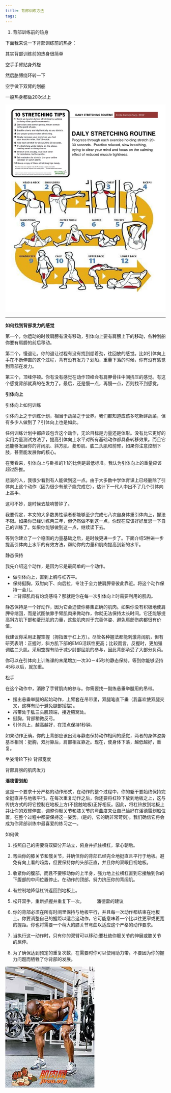 ```yaml
---
title: 背部训练方法
tags: 
---
```


1. 背部训练前的热身

下面我来说一下背部训练前的热身：

其实背部训练前的热身很简单

空手手臂贴身外旋

然后胳膊绕环转一下

空手做下双臂的划船

一般热身都做20次以上

![](https://raw.githubusercontent.com/OliverRen/olili_blog_img/master/背部训练方法/20201126/1606400611740.png)

--------------------------------------------------------------------------------

**如何找到背部发力的感觉**

第一个，你运动的时候肩膀有没有移动，引体向上要有肩膀上下的移动，各种划船你要有肩膀的前后移动。 

第二个，慢退让。你的退让过程有没有找到绷着劲，往回放的感觉。比如引体向上手在不断伸直的这个过程，背有没有发力？划船，重量下落的时候，你有没有感觉到背部在发力。 

第三个，顶峰停顿。你有没有感觉在动作顶峰会有肩胛骨往中间挤压的感觉。有这个感觉背部就真的在发力了。最后，还是慢一点，再慢一点，否则找不到感觉。 

**引体向上**

引体向上如何训练 

引体向上之于训练计划，相当于蔬菜之于营养。我们都知道应该多吃新鲜蔬菜，但有多少人做到了？引体向上也是如此。 

任何训练计划中都应该包含这个动作，无论目标是力量还是体形。没有比它更好的实用力量测试方法了，提高引体向上水平对所有基础动作都具备转移效果。而且它还能够发展你的背阔肌、斜方肌、菱形肌、肱二头肌和前臂，如果你注意控制下肢，甚至能发展你的核心。 

在我看来，引体向上与卧推的1:1的比例是最低标准。我认为引体向上的重量应该超过卧推。 

悲哀的人，我很少看到有人能做到这一点。由于大多数中学体育课上已经删除了引体向上这个动作（因为很少有孩子能完成它），估计下一代人中出不了几个引体向上高手。 

这可不妙，是时候去敲响警钟了。 

我要假定，本文的大多数男性读者都能够至少完成七八次自身体重引体向上，握法不限。如果你已经训练两三年，但仍然做不到这一点，你现在应该好好反思一下自己的训练了。如果你能够做到这一点，继续读下去。 

等到你建立了一个稳固的力量基础之后，是时候更进一步了。下面介绍5种进一步提高引体向上水平的有效方法，帮助你的力量和肌肉提高到新的水平。 

静态保持 

我先介绍这个动作，是因为它是最简单的一个动作。 

- 做引体向上，直到上胸与杠齐平。 
- 保持挺胸，双肘向下、向后拉，专注于全力使肩胛骨彼此靠近。将这个动作保持一会儿。 
- 上背部肌肉有灼烧感吗？那就是你在每一次引体向上时需要利用的肌肉。 

静态保持是一个好动作，因为它会迫使你募集正确的肌肉。如果你没有积极地使肩胛骨缩回，而是试图依靠手臂肌肉来做动作，你就无法保持太长时间。它还能够提高斜方肌下部和菱形肌的力量，这些肌肉对于完善体姿、避免肩部伤病都很有价值。 

我建议你采用正握空握（拇指置于杠上方）。尽管各种握法都能刺激背阔肌，但有研究表明：正握时，斜方肌下部的EMG活跃性更高；比较而言，反握时，更加强调肱二头肌。采用空握有助于减少肘部屈肌的参与，因此背部承受了大部分负荷。 

你可以在引体向上训练课的末尾增加一次30－45秒的静态保持。等到你能够坚持45秒以后，就加重。 

松手 

在这个动作中，消除了手臂肌肉的参与。你需要找一副练悬垂举腿用的吊带。 

- 摆出悬垂举腿的起始动作，上臂套在吊带里，双腿笔直下垂（我喜欢使双腿交叉，这样有助于避免腿部摇摆）。 
- 吊带处于肱三头肌顶端，接近腋窝处。 
- 挺胸，背部稍微反弓。 
- 引体向上，越高越好，在顶点保持1秒钟。 

如果动作正确，你的上背部应该出现与静态保持动作相同的感觉，两者的身体姿势基本相同：挺胸，双肘靠后，肩部相互靠近。现在，使身体下落，越低越好，重复。 

坐姿滑轮下拉 背部宽度

背部肩膀的肌肉发力

**潘德雷划船**

这是一个要求十分严格的动作形式，在动作的整个过程中，你的躯干要始终保持完全挺直并与地板平行。在每次重复动作之后，你还要将杠铃下放到地板之上，这与传统方式的将它控制在地板上方(不接触地板)正好相反。因此，将杠铃放到地板上并让你的双臂伸直，调整你髋关节和膝关节的弯曲度来让自己恰好在潘德雷划船位置，在整个过程中都要保持这一姿势。(是的，它的确非常苛刻)。我们确信它将会成为你背部训练中最喜爱的练习之一。

如何做 

1. 按照自己的需要将双脚分开站立，俯身并抓住横杠，掌心朝后。 
2. 弯曲你的膝关节和髋关节，并确信你的背部已经完全地挺直且平行于地板。避免有向上看的趋势，但要保持你的头部正直，并且你的双眼目视地板。 
3. 收紧你的腹部，而且不要移动你的上半身，强力地上拉横杠直到它接触到你的下腹部的中间位置停止。在动作的顶部，努力挤压你的背阔肌。 
4. 有控制地降低杠铃返回到地板上。 
5. 松开双手，重新抓握并重复下一次。 
　　
潘德雷的建议 

1. 你的背部必须在所有时间里保持与地板平行，并且每一次动作都结束在地板上。你要调整自己的握距以适合这动作，它可能意味着一个比以往更窄或更宽的握距。你也将需要一个稍大的膝关节弯曲以适应这个严格的动作要求。 
2. 当执行这一动作时，只有你的双臂可以移动;要杜绝你髋关节的伸展或膝关节的屈伸。 
3. 为了确保达到预定的重复次数，在需要时你可以使用助力带。不要因为你的握力问题而牺牲了你背部的发展。

![](https://raw.githubusercontent.com/OliverRen/olili_blog_img/master/背部训练方法/20201126/1606400763085.png)